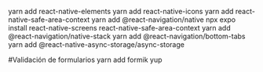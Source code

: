 yarn add react-native-elements
yarn add react-native-icons
yarn add react-native-safe-area-context
yarn add @react-navigation/native
npx expo install react-native-screens react-native-safe-area-context
yarn add @react-navigation/native-stack
yarn add @react-navigation/bottom-tabs
yarn add @react-native-async-storage/async-storage

#Validación de formularios
yarn add formik yup